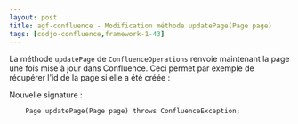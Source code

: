 ```yaml
---
layout: post
title: agf-confluence - Modification méthode updatePage(Page page)
tags: [codjo-confluence,framework-1-43]
---
```

La méthode ```updatePage``` de ```ConfluenceOperations``` renvoie maintenant la page une fois mise à jour dans Confluence. Ceci permet par exemple de récupérer l'id de la page si elle a été créée :

Nouvelle signature :
```
    Page updatePage(Page page) throws ConfluenceException;
```